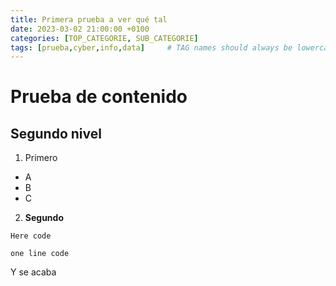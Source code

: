 ```yaml
---
title: Primera prueba a ver qué tal
date: 2023-03-02 21:00:00 +0100
categories: [TOP_CATEGORIE, SUB_CATEGORIE]
tags: [prueba,cyber,info,data]     # TAG names should always be lowercase
---
```


# Prueba de contenido
## Segundo nivel
1. Primero
* A
* B
* C
2. **Segundo**

~~~
Here code
~~~

`one line code`


Y se acaba